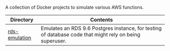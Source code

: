 A collection of Docker projects to simulate various AWS functions.

| Directory                                     | Contents
|-----------------------------------------------|---------
[rds-emulation](rds-emulation)                  | Emulates an RDS 9.6 Postgres instance, for testing of database code that might rely on being superuser.
